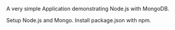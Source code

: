 A very simple Application demonstrating Node.js with MongoDB.

Setup Node.js and Mongo.
Install package.json with npm.
